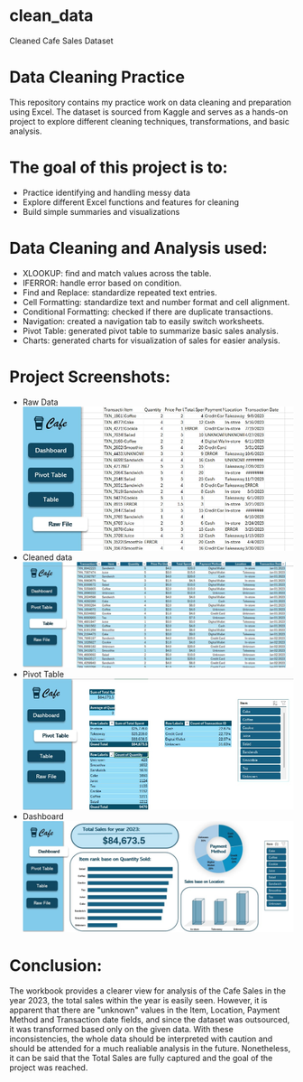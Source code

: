 # clean_data
Cleaned Cafe Sales Dataset

# Data Cleaning Practice  

This repository contains my practice work on data cleaning and preparation using Excel. The dataset is sourced from Kaggle and serves as a hands-on project to explore different cleaning techniques, transformations, and basic analysis.  
 
# The goal of this project is to:  
- Practice identifying and handling messy data  
- Explore different Excel functions and features for cleaning  
- Build simple summaries and visualizations
 

# Data Cleaning and Analysis used:
- XLOOKUP: find and match values across the table.
- IFERROR: handle error based on condition.
- Find and Replace: standardize repeated text entries.
- Cell Formatting: standardize text and number format and cell alignment.
- Conditional Formatting: checked if there are duplicate transactions.
- Navigation: created a navigation tab to easily switch worksheets.
- Pivot Table: generated pivot table to summarize basic sales analysis.
- Charts: generated charts for visualization of sales for easier analysis.

# Project Screenshots:
- Raw Data
![image alt](https://github.com/aaliyeah/clean_data/blob/71b5add9409db8c68d70482205594fc67ca32d1e/Raw%20File.jpg)
- Cleaned data
![image alt](https://github.com/aaliyeah/clean_data/blob/2a58185df2c4c484fb43e3eb3e4c5b5b66985c66/Cleaned_Cafe%20Sales.jpg)
- Pivot Table
![image alt](https://github.com/aaliyeah/clean_data/blob/71b5add9409db8c68d70482205594fc67ca32d1e/Pivot%20Table.jpg)
- Dashboard
![image alt](https://github.com/aaliyeah/clean_data/blob/71b5add9409db8c68d70482205594fc67ca32d1e/Dashboard.jpg)

# Conclusion: 
The workbook provides a clearer view for analysis of the Cafe Sales in the year 2023, the total sales within the year is easily seen. However, it is apparent that there are "unknown" values in the Item, Location, Payment Method and Transaction date fields, and since the dataset was outsourced, it was transformed based only on the given data. With these inconsistencies, the whole data should be interpreted with caution and should be attended for a much realiable analysis in the future. Nonetheless, it can be said that the Total Sales are fully captured and the goal of the project was reached.
